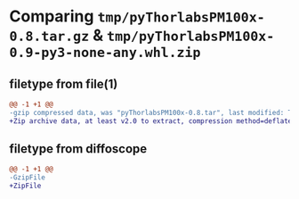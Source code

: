 # Comparing `tmp/pyThorlabsPM100x-0.8.tar.gz` & `tmp/pyThorlabsPM100x-0.9-py3-none-any.whl.zip`

## filetype from file(1)

```diff
@@ -1 +1 @@
-gzip compressed data, was "pyThorlabsPM100x-0.8.tar", last modified: Thu Mar  3 04:14:54 2022, max compression
+Zip archive data, at least v2.0 to extract, compression method=deflate
```

## filetype from diffoscope

```diff
@@ -1 +1 @@
-GzipFile
+ZipFile
```

